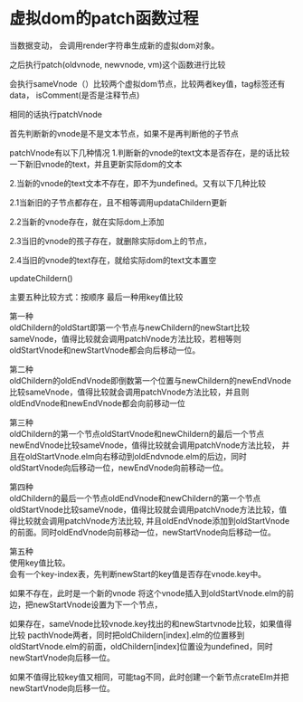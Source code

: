 # 虚拟dom的patch函数过程

当数据变动，
会调用render字符串生成新的虚拟dom对象。

之后执行patch(oldvnode, newvnode, vm)这个函数进行比较

会执行sameVnode（）比较两个虚拟dom节点，比较两者key值，tag标签还有data， isComment(是否是注释节点)

相同的话执行patchVnode

首先判断新的vnode是不是文本节点，如果不是再判断他的子节点


patchVnode有以下几种情况
1.判断新的vnode的text文本是否存在，是的话比较一下新旧vnode的text，并且更新实际dom的文本

2.当新的vnode的text文本不存在，即不为undefined。又有以下几种比较

2.1当新旧的子节点都存在，且不相等调用updataChildern更新

2.2当新的vnode存在，就在实际dom上添加

2.3当旧的vnode的孩子存在，就删除实际dom上的节点，

2.4当旧的vnode的text存在，就给实际dom的text文本置空


updateChildern()

主要五种比较方式：按顺序
最后一种用key值比较

第一种   
oldChildern的oldStart即第一个节点与newChildern的newStart比较sameVnode，值得比较就会调用patchVnode方法比较，若相等则oldStartVnode和newStartVnode都会向后移动一位。

第二种    
oldChildern的oldEndVnode即倒数第一个位置与newChildern的newEndVnode比较sameVnode，值得比较就会调用patchVnode方法比较，并且则oldEndVnode和newEndVnode都会向前移动一位

第三种    
oldChildern的第一个节点oldStartVnode和newChildern的最后一个节点newEndVnode比较sameVnode，值得比较就会调用patchVnode方法比较，
并且在oldStartVnode.elm向右移动到oldEndvnode.elm的后边，同时oldStartVnode向后移动一位，newEndVnode向前移动一位。

第四种    
oldChildern的最后一个节点oldEndVnode和newChildern的第一个节点oldStartVnode比较sameVnode，值得比较就会调用patchVnode方法比较，值得比较就会调用patchVnode方法比较, 并且oldEndVnode添加到oldStartVnode的前面。同时oldEndVnode向前移动一位，newStartVnode向后移动一位。

第五种   
使用key值比较。   
会有一个key-index表，先判断newStart的key值是否存在vnode.key中。  

如果不存在，此时是一个新的vnode
将这个vnode插入到oldStartVnode.elm的前边，把newStartVnode设置为下一个节点，

如果存在，sameVnode比较vnode.key找出的和newStartvnode比较，如果值得比较
pacthVnode两者，同时把oldChildern[index].elm的位置移到oldStartVnode.elm的前面，oldChildern[index]位置设为undefined，同时newStartVnode向后移一位。   

如果不值得比较key值又相同，可能tag不同，此时创建一个新节点crateElm并把
newStartVnode向后移一位。